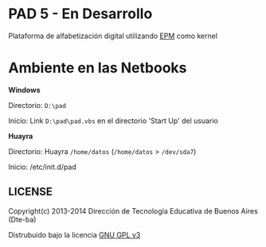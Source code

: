 # PAD 5 - En Desarrollo

Plataforma de alfabetización digital utilizando [EPM](https://github.com/Dte-ba/epm) como kernel

# Ambiente en las Netbooks

**Windows**

Directorio: `D:\pad`

Inicio: Link `D:\pad\pad.vbs` en el directorio 'Start Up' del usuario

**Huayra**

Directorio: Huayra `/home/datos` (`/home/datos` > `/dev/sda7`)

Inicio: /etc/init.d/pad

## LICENSE

Copyright(c) 2013-2014 Dirección de Tecnología Educativa de Buenos Aires (Dte-ba)

Distrubuido bajo la licencia [GNU GPL v3](http://www.gnu.org/licenses/gpl-3.0.html)
